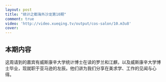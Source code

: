 ```yaml
---
layout: post
title: "统计之都海外沙龙第10期"
comment: true
video: 'http://video.xueqing.tv/output/cos-salon/10.m3u8'
cover:  
---
```


## 本期内容

这周请到的嘉宾有威斯康辛大学统计博士在读的罗兰和江麒，以及威斯康辛大学博士毕业，现就职于亚马逊的左辰。他们讲为我们分享在美求学、工作的见闻与心得。

   
